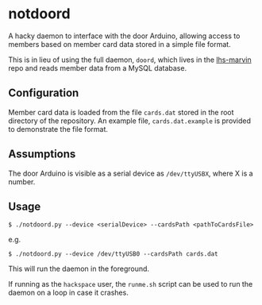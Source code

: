 # notdoord

A hacky daemon to interface with the door Arduino, allowing access to members based on member card data stored in a simple file format.

This is in lieu of using the full daemon, `doord`, which lives in the [lhs-marvin](https://github.com/leedshackspace/lhs-marvin) repo and reads member data from a MySQL database.

## Configuration

Member card data is loaded from the file `cards.dat` stored in the root directory of the repository. An example file, `cards.dat.example` is provided to demonstrate the file format.

## Assumptions

The door Arduino is visible as a serial device as `/dev/ttyUSBX`, where X is a number.

## Usage

`$ ./notdoord.py --device <serialDevice> --cardsPath <pathToCardsFile>`

e.g.

`$ ./notdoord.py --device /dev/ttyUSB0 --cardsPath cards.dat`

This will run the daemon in the foreground.

If running as the `hackspace` user, the `runme.sh` script can be used to run the daemon on a loop in case it crashes.